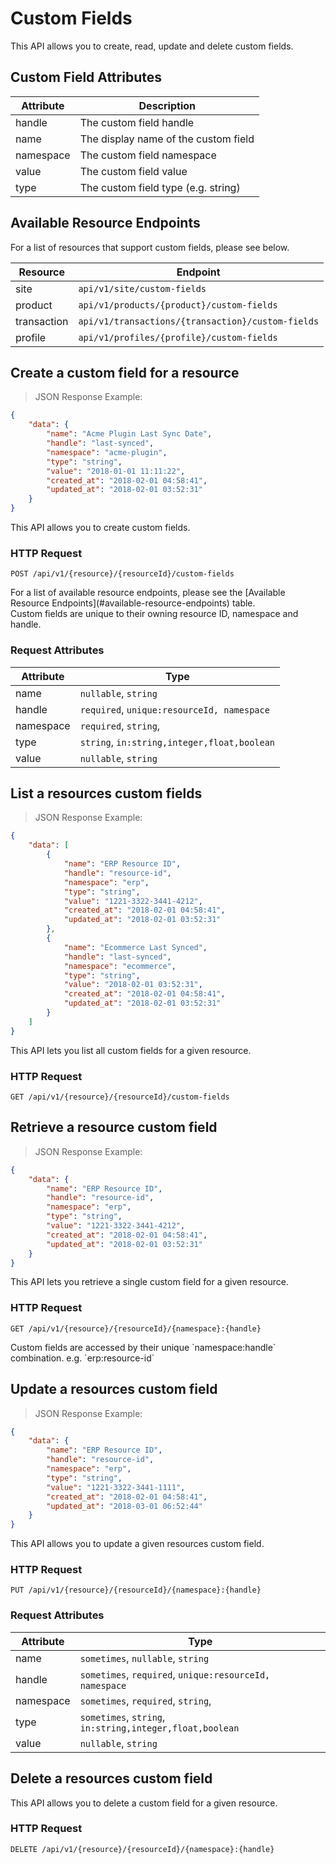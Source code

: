 # Custom Fields

This API allows you to create, read, update and delete custom fields.

## Custom Field Attributes

| Attribute               | Description                                 |
|-------------------------|---------------------------------------------|
| handle                  | The custom field handle                     |
| name                    | The display name of the custom field        |
| namespace               | The custom field namespace                  |
| value                   | The custom field value                      |
| type                    | The custom field type (e.g. string)         |

## Available Resource Endpoints

For a list of resources that support custom fields, please see below.

| Resource                | Endpoint                                            |
|-------------------------|-----------------------------------------------------|
| site                    | `api/v1/site/custom-fields`                         |
| product                 | `api/v1/products/{product}/custom-fields`           |
| transaction             | `api/v1/transactions/{transaction}/custom-fields`   |
| profile                 | `api/v1/profiles/{profile}/custom-fields`           |




## Create a custom field for a resource

> JSON Response Example:
                
```json
{
    "data": {
        "name": "Acme Plugin Last Sync Date",
        "handle": "last-synced",
        "namespace": "acme-plugin",
        "type": "string",
        "value": "2018-01-01 11:11:22",
        "created_at": "2018-02-01 04:58:41",
        "updated_at": "2018-02-01 03:52:31"
    }
}
```

This API allows you to create custom fields.

### HTTP Request

`POST /api/v1/{resource}/{resourceId}/custom-fields`

<aside class="notice">
For a list of available resource endpoints, please see the [Available Resource Endpoints](#available-resource-endpoints) table.
</aside>

<aside class="notice">
Custom fields are unique to their owning resource ID, namespace and handle.
</aside>

### Request Attributes

| Attribute               | Type                                            |    
|-------------------------|-------------------------------------------------|
| name                    | `nullable`, `string` |
| handle                  | `required`, `unique:resourceId, namespace` |
| namespace               | `required`, `string`, |
| type                    | `string`, `in:string,integer,float,boolean` |
| value                   | `nullable`, `string` |








## List a resources custom fields

> JSON Response Example:
                
```json
{
    "data": [
        {
            "name": "ERP Resource ID",
            "handle": "resource-id",
            "namespace": "erp",
            "type": "string",
            "value": "1221-3322-3441-4212",
            "created_at": "2018-02-01 04:58:41",
            "updated_at": "2018-02-01 03:52:31"
        },
        {
            "name": "Ecommerce Last Synced",
            "handle": "last-synced",
            "namespace": "ecommerce",
            "type": "string",
            "value": "2018-02-01 03:52:31",
            "created_at": "2018-02-01 04:58:41",
            "updated_at": "2018-02-01 03:52:31"
        }
    ]
}
```

This API lets you list all custom fields for a given resource.

### HTTP Request

`GET /api/v1/{resource}/{resourceId}/custom-fields`







## Retrieve a resource custom field

> JSON Response Example:
                
```json
{
    "data": {
        "name": "ERP Resource ID",
        "handle": "resource-id",
        "namespace": "erp",
        "type": "string",
        "value": "1221-3322-3441-4212",
        "created_at": "2018-02-01 04:58:41",
        "updated_at": "2018-02-01 03:52:31"
    }
}
```

This API lets you retrieve a single custom field for a given resource.

### HTTP Request

`GET /api/v1/{resource}/{resourceId}/{namespace}:{handle}`

<aside class="notice">
Custom fields are accessed by their unique `namespace:handle` combination. e.g. `erp:resource-id`
</aside>







## Update a resources custom field

> JSON Response Example:
                
```json
{
    "data": {
        "name": "ERP Resource ID",
        "handle": "resource-id",
        "namespace": "erp",
        "type": "string",
        "value": "1221-3322-3441-1111",
        "created_at": "2018-02-01 04:58:41",
        "updated_at": "2018-03-01 06:52:44"
    }
}
```

This API allows you to update a given resources custom field.

### HTTP Request

`PUT /api/v1/{resource}/{resourceId}/{namespace}:{handle}`

### Request Attributes

| Attribute               | Type                                            |    
|-------------------------|-------------------------------------------------|
| name                    | `sometimes`, `nullable`, `string` |
| handle                  | `sometimes`, `required`, `unique:resourceId, namespace` |
| namespace               | `sometimes`, `required`, `string`, |
| type                    | `sometimes`, `string`, `in:string,integer,float,boolean` |
| value                   | `nullable`, `string` |









## Delete a resources custom field

This API allows you to delete a custom field for a given resource.

### HTTP Request

`DELETE /api/v1/{resource}/{resourceId}/{namespace}:{handle}`